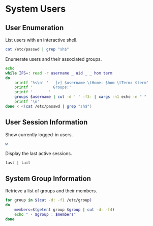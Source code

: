 # System Users

## User Enumeration

List users with an interactive shell.

```bash
cat /etc/passwd | grep "sh$"
```

Enumerate users and their associated groups.

```bash
echo
while IFS=: read -r username _ uid _ _ hom term
do
	printf '%s\n' '   [>] $username \tHome: $hom \tTerm: $term'
	printf '         Groups:'
	printf '       '
	groups $username | cut -d ' ' -f3- | xargs -n1 echo -n " "
	printf '\n'
done < <(cat /etc/passwd | grep "sh$")
```

## User Session Information

Show currently logged-in users.

```bash
w
```

Display the last active sessions.

```
last | tail
```

## System Group Information

Retrieve a list of groups and their members.

```bash
for group in $(cut -d: -f1 /etc/group)
do
	members=$(getent group $group | cut -d: -f4)
	echo " - $group : $members"
done
```

